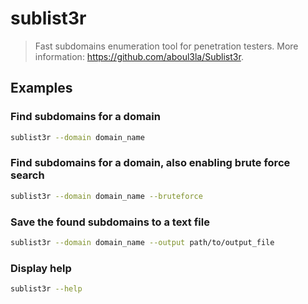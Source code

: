 # sublist3r

> Fast subdomains enumeration tool for penetration testers. More information: <https://github.com/aboul3la/Sublist3r>.

## Examples

### Find subdomains for a domain

```bash
sublist3r --domain domain_name
```

### Find subdomains for a domain, also enabling brute force search

```bash
sublist3r --domain domain_name --bruteforce
```

### Save the found subdomains to a text file

```bash
sublist3r --domain domain_name --output path/to/output_file
```

### Display help

```bash
sublist3r --help
```
